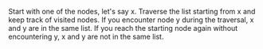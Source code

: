 Start with one of the nodes, let's say x.
Traverse the list starting from x and keep track of visited nodes.
If you encounter node y during the traversal, x and y are in the same list.
If you reach the starting node again without encountering y, x and y are not in the same list.